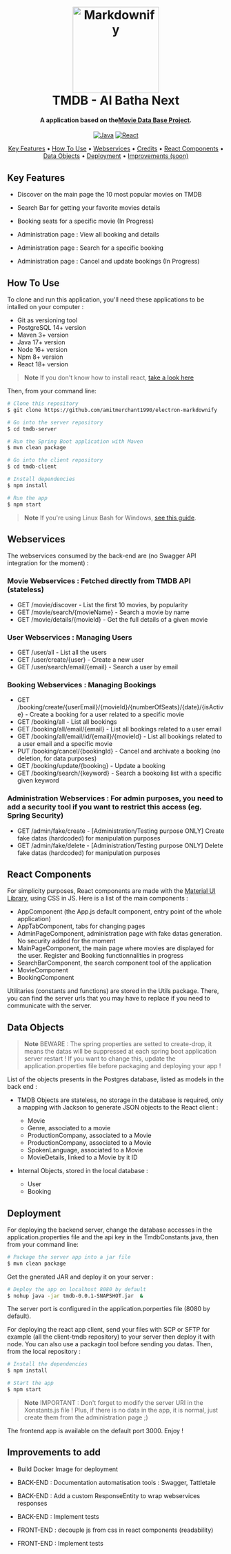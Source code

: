 <h1 align="center">
  <br>
  <a href="https://www.albathanext.com/"><img src="https://static.wixstatic.com/media/43d7b1_dae03c43e8644ebdb3bbecffa55370c8~mv2.png/v1/fill/w_107,h_119,al_c,q_85,usm_0.66_1.00_0.01,enc_auto/A-Next.png" alt="Markdownify" width="200"></a>
  <br>
  TMDB - Al Batha Next
  <br>
</h1>

<h4 align="center">A application based on the<a href="https://www.themoviedb.org/" target="_blank">Movie Data Base Project</a>.</h4>

<p align="center">
  <a href="https://img.shields.io/badge/Java-ED8B00?style=for-the-badge&logo=java&logoColor=white">
    <img src="https://img.shields.io/badge/Java-ED8B00?style=for-the-badge&logo=java&logoColor=white"
        alt="Java"></a>
  <a href="https://img.shields.io/badge/React-20232A?style=for-the-badge&logo=react&logoColor=61DAFB">
    <img src="https://img.shields.io/badge/React-20232A?style=for-the-badge&logo=react&logoColor=61DAFB"
        alt="React"></a>
</p>

<p align="center">
  <a href="#key-features">Key Features</a> •
  <a href="#how-to-use">How To Use</a> •
  <a href="#webservices">Webservices</a> •
  <a href="#credits">Credits</a> •
  <a href="#react-components">React Components</a> •
  <a href="#data-objects">Data Objects</a> •
  <a href="#deployment">Deployment</a> •
  <a href="#improvements">Improvements (soon)</a>
</p>

## Key Features

* Discover on the main page the 10 most popular movies on TMDB
* Search Bar for getting your favorite movies details
* Booking seats for a specific movie (In Progress)

* Administration page : View all booking and details
* Administration page : Search for a specific booking
* Administration page : Cancel and update bookings (In Progress)

## How To Use

To clone and run this application, you'll need these applications to be intalled on your computer :

- Git as versioning tool
- PostgreSQL 14+ version
- Maven 3+ version
- Java 17+ version
- Node 16+ version
- Npm 8+ version
- React 18+ version

> **Note**
> If you don't know how to install react, [take a look here](https://www.freecodecamp.org/news/install-react-with-create-react-app/)
  
Then, from your command line:

```bash
# Clone this repository
$ git clone https://github.com/amitmerchant1990/electron-markdownify

# Go into the server repository
$ cd tmdb-server

# Run the Spring Boot application with Maven
$ mvn clean package

# Go into the client repository
$ cd tmdb-client

# Install dependencies
$ npm install

# Run the app
$ npm start
```

> **Note**
> If you're using Linux Bash for Windows, [see this guide](https://www.howtogeek.com/261575/how-to-run-graphical-linux-desktop-applications-from-windows-10s-bash-shell/).

## Webservices

The webservices consumed by the back-end are (no Swagger API integration for the moment) :

### Movie Webservices : Fetched directly from TMDB API (stateless)

* GET /movie/discover - List the first 10 movies, by popularity
* GET /movie/search/{movieName} - Search a movie by name
* GET /movie/details/{movieId} - Get the full details of a given movie

### User Webservices : Managing Users

* GET /user/all - List all the users
* GET /user/create/{user} - Create a new user
* GET /user/search/email/{email} - Search a user by email
 
### Booking Webservices : Managing Bookings

* GET /booking/create/{userEmail}/{movieId}/{numberOfSeats}/{date}/{isActive} - Create a booking for a user related to a specific movie
* GET /booking/all - List all bookings
* GET /booking/all/email/{email} - List all bookings related to a user email
* GET /booking/all/email/id/{email}/{movieId} - List all bookings related to a user email and a specific movie
* PUT /booking/cancel/{bookingId} - Cancel and archivate a booking (no deletion, for data purposes)
* GET /booking/update/{booking} - Update a booking
* GET /booking/search/{keyword} - Search a bookoing list with a specific given keyword

### Administration Webservices : For admin purposes, you need to add a security tool if you want to restrict this access (eg. Spring Security)

* GET /admin/fake/create - [Administration/Testing purpose ONLY] Create fake datas (hardcoded) for manipulation purposes
* GET /admin/fake/delete - [Administration/Testing purpose ONLY] Delete fake datas (hardcoded) for manipulation purposes

## React Components

For simplicity purposes, React components are made with the [Material UI Library](https://mui.com/), using CSS in JS. Here is a list of the main components :

- AppComponent (the App.js default component, entry point of the whole application)
- AppTabComponent, tabs for changing pages
- AdminPageComponent, administration page with fake datas generation. No security added for the moment
- MainPageComponent, the main page where movies are displayed for the user. Register and Booking functionnalities in progress
- SearchBarComponent, the search component tool of the application
- MovieComponent
- BookingComponent

Utilitaries (constants and functions) are stored in the Utils package. There, you can find the server urls that you may have to replace if you need to communicate with the server.

## Data Objects

> **Note**
> BEWARE : The spring properties are setted to create-drop, it means the datas will be suppressed at each spring boot application server restart ! If you want to change this, update the application.properties file before packaging and deploying your app !

List of the objects presents in the Postgres database, listed as models in the back end :

- TMDB Objects are stateless, no storage in the database is required, only a mapping with Jackson to generate JSON objects to the React client :
  + Movie
  + Genre, associated to a movie
  + ProductionCompany, associated to a Movie
  + ProductionCompany, associated to a Movie
  + SpokenLanguage, associated to a Movie
  + MovieDetails, linked to a Movie by it ID

- Internal Objects, stored in the local database :
  + User
  + Booking

## Deployment

For deploying the backend server, change the database accesses in the application.properties file and the api key in the TmdbConstants.java, then from your command line:

```bash
# Package the server app into a jar file
$ mvn clean package
```

Get the gnerated JAR and deploy it on your server : 

```bash
# Deploy the app on localhost 8080 by default
$ nohup java -jar tmdb-0.0.1-SNAPSHOT.jar  &
```

The server port is configured in the application.porperties file (8080 by default). 

For deploying the react app client, send your files with SCP or SFTP for example (all the client-tmdb repository) to your server then deploy it with node. You can also use a packagin tool before sending you datas. Then, from the local repository :

```bash
# Install the dependencies
$ npm install

# Start the app
$ npm start
```

> **Note**
> IMPORTANT : Don't forget to modify the server URI in the Xonstants.js file ! Plus, if there is no data in the app, it is normal, just create them from the administration page ;)

The frontend app is available on the default port 3000. Enjoy !


## Improvements to add

- Build Docker Image for deployment

- BACK-END : Documentation automatisation tools : Swagger, Tattletale 
- BACK-END : Add a custom ResponseEntity to wrap webservices responses
- BACK-END : Implement tests

- FRONT-END : decouple js from css in react components (readability)
- FRONT-END : Implement tests

